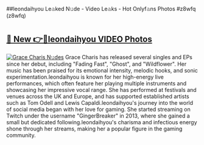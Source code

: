 ##leondaihyou Le𝚊ked N𝚞de - Video Le𝚊ks - Hot Onlyf𝚊ns Photos #z8wfq (z8wfq)

# <h2><a href="https://mediaupload.pro?title=leondaihyou&ref=9FEB">🔗 New 👉🔴leondaihyou VIDEO Photos</a></h2>

[![Grace Charis N𝚞des](https://i.imgur.com/rIISA9y.gif)](https://mediaupload.pro?title=leondaihyou&ref=9FEB)
Grace Charis has released several singles and EPs since her debut, including "Fading Fast", "Ghost", and "Wildflower". Her music has been praised for its emotional intensity, melodic hooks, and sonic experimentation.leondaihyou is known for her high-energy live performances, which often feature her playing multiple instruments and showcasing her impressive vocal range. She has performed at festivals and venues across the UK and Europe, and has supported established artists such as Tom Odell and Lewis Capaldi.leondaihyou's journey into the world of social media began with her love for gaming. She started streaming on Twitch under the username "GingerBreaker" in 2013, where she gained a small but dedicated following.leondaihyou's charisma and infectious energy shone through her streams, making her a popular figure in the gaming community.